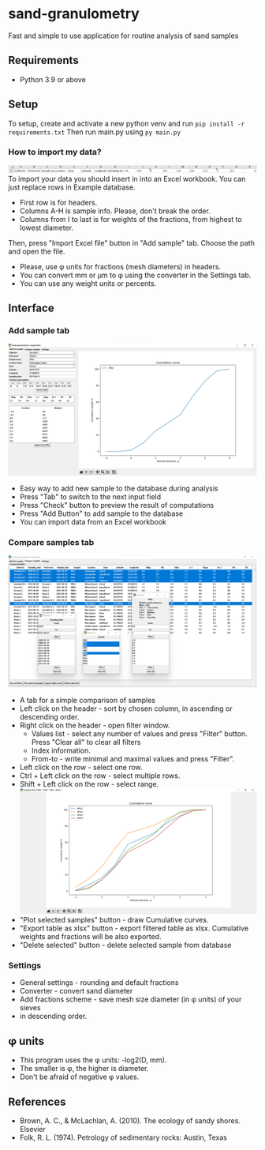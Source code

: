 # sand-granulometry
Fast and simple to use application for routine analysis of sand samples


## Requirements
* Python 3.9 or above

## Setup
To setup, create and activate a new python venv and run `pip install -r requirements.txt`
Then run main.py using `py main.py`

### How to import my data?
![Import](Example/Import.png)
To import your data you should insert in into an Excel workbook. You can just replace rows in Example database.
* First row is for headers. 
* Columns A-H is sample info. Please, don't break the order.
* Columns from I to last is for weights of the fractions, 
from highest to lowest diameter.

Then, press "Import Excel file" button in "Add sample" tab.
Choose the path and open the file.

* Please, use φ units for fractions (mesh diameters) in headers.
* You can convert mm or μm to φ using the converter in the Settings tab.
* You can use any weight units or percents.

## Interface
### Add sample tab
![Add sample tab](Example/sg%20add.png)
* Easy way to add new sample to the database during analysis
* Press "Tab" to switch to the next input field
* Press "Check" button to preview the result of computations
* Press "Add Button" to add sample to the database
* You can import data from an Excel workbook

### Compare samples tab
![Compare samples tab](Example/sg%20compare_tab.png)
* A tab for a simple comparison of samples
* Left click on the header - sort by chosen column, in ascending or descending order.
* Right click on the header - open filter window.
    * Values list - select any number of values and press "Filter" button. 
Press "Clear all" to clear all filters
    * Index information.
    * From-to - write minimal and maximal values and press "Filter".
* Left click on the row - select one row.
* Ctrl + Left click on the row - select multiple rows.
* Shift + Left click on the row - select range.
![Plot](Example/plot.png)
* "Plot selected samples" button - draw Cumulative curves.
* "Export table as xlsx" button - export filtered table as xlsx.
Cumulative weights and fractions will be also exported.
* "Delete selected" button - delete selected sample from database

### Settings
* General settings - rounding and default fractions
* Converter - convert sand diameter
* Add fractions scheme - save mesh size diameter (in φ units) of your sieves 
* in descending order.

## φ units
* This program uses the φ units: -log2(D, mm).
* The smaller is φ, the higher is diameter.
* Don't be afraid of negative φ values.

## References
* Brown, A. C., & McLachlan, A. (2010). The ecology of sandy shores. Elsevier
* Folk, R. L. (1974). Petrology of sedimentary rocks: Austin, Texas
